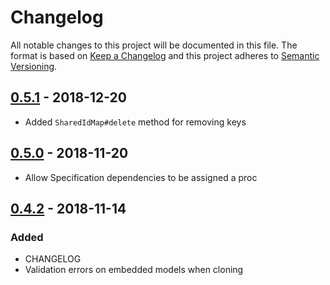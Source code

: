 # Changelog
All notable changes to this project will be documented in this file. The format is based on [Keep a Changelog](http://keepachangelog.com/en/1.0.0/)
and this project adheres to [Semantic Versioning](http://semver.org/spec/v2.0.0.html).

## [0.5.1](https://github.com/kapost/clone_kit/compare/v0.5.0...v0.5.1) - 2018-12-20
- Added `SharedIdMap#delete` method for removing keys

## [0.5.0](https://github.com/kapost/clone_kit/compare/v0.4.2...v0.5.0) - 2018-11-20
- Allow Specification dependencies to be assigned a proc

## [0.4.2](https://github.com/kapost/clone_kit/compare/v0.4.1...v0.4.2) - 2018-11-14
### Added
- CHANGELOG
- Validation errors on embedded models when cloning

